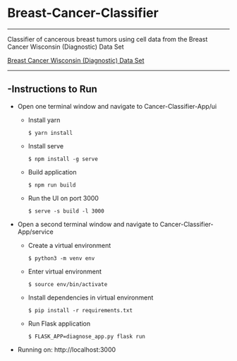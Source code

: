 # Breast-Cancer-Classifier

---

Classifier of cancerous breast tumors using cell data from the Breast Cancer Wisconsin (Diagnostic) Data Set

[Breast Cancer Wisconsin (Diagnostic) Data Set](https://www.kaggle.com/uciml/breast-cancer-wisconsin-data)

---

## -Instructions to Run

- Open one terminal window and navigate to Cancer-Classifier-App/ui
  - Install yarn
         
        $ yarn install
  - Install serve
  
        $ npm install -g serve
  - Build application
  
        $ npm run build
  - Run the UI on port 3000

        $ serve -s build -l 3000
- Open a second terminal window and navigate to Cancer-Classifier-App/service
  - Create a virtual environment
        
        $ python3 -m venv env
  - Enter virtual environment
        
        $ source env/bin/activate
  - Install dependencies in virtual environment
        
        $ pip install -r requirements.txt
  - Run Flask application
        
        $ FLASK_APP=diagnose_app.py flask run
- Running on: http://localhost:3000  